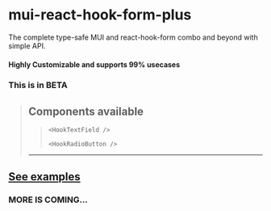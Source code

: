 # mui-react-hook-form-plus
The complete type-safe MUI and react-hook-form combo and beyond with simple API.

#### Highly Customizable and supports 99% usecases


### This is in **BETA** 

>## Components available 
>
>> ```<HookTextField />```
>>
>> ```<HookRadioButton />```
>------
>

## [See examples](https://mui-react-hook-form-plus.vercel.app)

### MORE IS COMING...